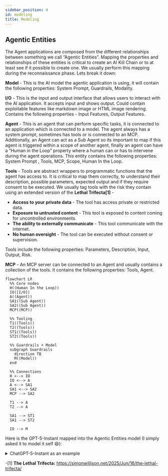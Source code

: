 ```yaml
---
sidebar_position: 4
id: modeling
title: Modeling
---
```


## **Agentic Entities**

The Agent applications are composed from the different relationships between something we call “Agentic Entities”. Mapping the properties and relationships of these entities is critical to create an AI Kill Chain or to at least see if it possible to create one. We usually perform this mapping during the reconnaissance phase. Lets break it down:

**Model** - This is the AI model the agentic application is using, it will contain the following properties: System Prompt, Guardrails, Modality. 

**I/O** - This is the input and output interface that allows users to interact with the AI application. It accepts input and shows output. Could contain exploitable features like markdown image or HTML image rendering. Contains the following properties - Input Features, Output Features. 

**Agent** - This is an agent that can perform specific tasks, it is connected to an application which is connected to a model. The agent always has a system prompt, sometimes has tools or is connected to an MCP. Additionally, an Agent can act as a Sub Agent so its important to map if this agent is triggered within a scope of another agent, finally an agent can have a “Human in the Loop” property where a human can or has to intervene during the agent operations. This entity contains the following properties: System Prompt , Tools, MCP, Scope, Human In the Loop.

**Tools** - Tools are abstract wrappers to programmatic functions that the agent has access to. It is critical to map them correctly, to understand their description, possible parameters, expected output and if they require consent to be executed. We usually tag tools with the risk they contain using an extended version of the **Lethal Trifecta[1]** -

- **Access to your private data** - The tool has access private or restricted data.
- **Exposure to untrusted content** - This tool is exposed to content coming for uncontrolled environments.
- **The ability to externally communicate** - This tool communicate with the internet.
- **No human oversight** - The tool can be executed without consent or supervision.

Tools include the following properties: Parameters, Description, Input, Output, Risk.

**MCP** - An MCP server can be connected to an Agent and usually contains a collection of the tools. It contains the following properties: Tools, Agent.

```mermaid
flowchart LR
  %% Core nodes
  H((Human In the Loop))
  IO([I/O])
  A((Agent))
  SA1((Sub Agent))
  SA2((Sub Agent))
  MCP((MCP))

  %% Tooling
  T1((Tools))
  T2((Tools))
  ST1((Tools))
  ST2((Tools))

  %% Guardrails + Model
  subgraph Guardrails
    direction TB
    M((Model))
  end

  %% Connections
  H <--> IO
  IO <--> A
  A <--> SA1
  SA1 <--> SA2
  MCP --> SA2

  T1 --> A
  T2 --> A

  SA1 --> ST1
  SA1 --> ST2

  IO --> M
```


Here is the GPT-5-Instant mapped into the Agentic Entities model (I simply asked it to model it self 😄):

<details>
<summary>ChatGPT-5-Instant as an example</summary>

# 🗺️ Proper Mapping of GPT-5 Assistant

## **1. Model**

* **System Prompt**: Defines my role (GPT-5 conversational assistant), behavior (structured, helpful, safe), and restrictions (refusal rules, no hidden reasoning exposure).
* **Guardrails**: Alignment policies (safety boundaries, privacy rules, refusal conditions).
* **Modality**: Multimodal — text, images (in/out), file ingestion, code execution.

---

## **2. I/O**

* **Input Features**:

  * Text (primary input)
  * File upload (docs, spreadsheets, PDFs, etc.)
  * Image upload (for editing/analysis)
* **Output Features**:

  * Markdown rendering
  * Tables / HTML snippets
  * Inline image rendering (generated/edited)
  * Link unfurling/previews

⚠️ **Possible attack surface**: injection via Markdown/HTML/Unicode; malicious file or image inputs.

---

## **3. Agent**

* **System Prompt**: Controls instructions and ensures compliance.
* **Tools**:

  * Python sandbox (code execution, data analysis)
  * Image generation/editing
  * Web access (search, open URLs)
  * File search (internal docs if connected)
  * Automations (reminders, checks)
  * Gmail, GCal, GContacts (read/search only)
* **Scope**: Generalist — reasoning, retrieval, generation.
* **Human in the Loop**: Always — tools require explicit user-triggered calls.

---

## **4. Tools** (core abstract functions)

| **Tool**           | **Parameters**       | **Output**                  | **Risk (Lethal Trifecta tags)**                     |
| ------------------ | -------------------- | --------------------------- | --------------------------------------------------- |
| **Python**         | Code, files          | Results, charts, tables     | ⚠️ Private data, ⚠️ No oversight                    |
| **Image Gen/Edit** | Prompt, size, images | Generated/edited images     | ⚠️ Exposure to untrusted content                    |
| **Web**            | Query, URL           | Search results, page text   | ⚠️ External comms, ⚠️ Exposure to untrusted content |
| **File Search**    | Queries, filters     | Internal docs/snippets      | ⚠️ Private data                                     |
| **Automations**    | Prompt, schedule     | Scheduled reminders/actions | ⚠️ No oversight (persistence)                       |
| **Gmail**          | Query, tags, IDs     | Emails (read-only)          | ⚠️ Private data                                     |
| **GCal**           | Query, time filters  | Events (read-only)          | ⚠️ Private data                                     |
| **GContacts**      | Query                | Contacts (read-only)        | ⚠️ Private data                                     |

---

# 🔗 Realistic Entity Diagram

```mermaid
flowchart LR
  %% Core nodes
  H((Human In the Loop))
  IO([I/O])
  A((GPT-5 Agent))
  T1((Python))
  T2((Image Gen/Edit))
  T3((Web))
  T4((File Search))
  T5((Automations))
  T6((Gmail))
  T7((GCal))
  T8((GContacts))

  %% Guardrails + Model
  subgraph Guardrails
    direction TB
    M((Model: GPT-5))
  end

  %% Connections
  H <--> IO
  IO <--> A
  IO --> M

  A --> T1
  A --> T2
  A --> T3
  A --> T4
  A --> T5
  A --> T6
  A --> T7
  A --> T8
```

---

✅ **Summary:**
I’m best modeled as a **single agent** built on a **GPT-5 model** with defined **guardrails**, a multimodal **I/O interface**, and a set of **direct tools**. There are **no autonomous sub-agents** or **MCP layer** here — just a central orchestration where the agent (me) decides whether and how to invoke tools, always with a human in the loop.

---

Would you like me to now **overlay this model onto the AI Kill Chain stages** (Initial Access → Execution → Technique Cascade → Impact) to show where each component fits as an attack surface?

</details>

-[1] **The Lethal Trifecta:** https://simonwillison.net/2025/Jun/16/the-lethal-trifecta/